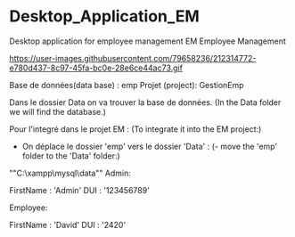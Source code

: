 # Desktop_Application_EM
Desktop application for employee management
                  EM Employee Management

https://user-images.githubusercontent.com/79658236/212314772-e780d437-8c97-45fa-bc0e-28e6ce44ac73.gif

Base de données(data base) : emp
Projet (project): GestionEmp

Dans le dossier Data on va trouver la base de données.
 (In the Data folder we will find the database.)

Pour l'integré dans le projet EM :
      (To integrate it into the EM project:)
      
- On déplace le dossier 'emp' vers le dossier 'Data' :
          (- move the 'emp' folder to the 'Data' folder:)
                
""C:\xampp\mysql\data""
Admin:

FirstName : 'Admin'
DUI : '123456789'

Employee:

FirstName : 'David'
DUI : '2420'
